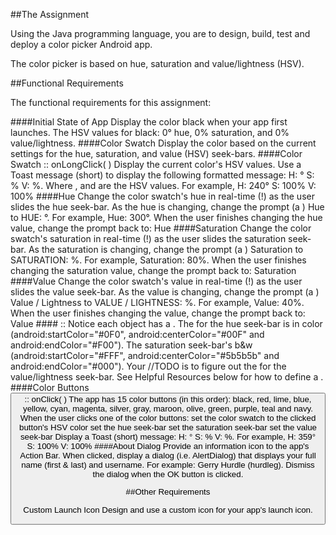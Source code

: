 
##The Assignment

Using the Java programming language, you are to design, build, test and deploy a color picker Android app.

The color picker is based on hue, saturation and value/lightness (HSV).

##Functional Requirements

The functional requirements for this assignment:

####Initial State of App
Display the color black when your app first launches. The HSV values for black: 0° hue, 0% saturation, and 0% value/lightness.
####Color Swatch <TextView>
Display the color based on the current settings for the hue, saturation, and value (HSV) seek-bars.
####Color Swatch <TextView> :: onLongClick( )
Display the current color's HSV values. Use a Toast message (short) to display the following formatted message: H: <hue>° S: <saturation>% V: <value>%. Where <hue>, <value> and <saturation> are the HSV values. For example, H: 240° S: 100% V: 100%
####Hue <SeekBar>
Change the color swatch's hue in real-time (!) as the user slides the hue seek-bar. As the hue is changing, change the prompt (a <TextView>) Hue to HUE: <hue>°. For example, Hue: 300°. When the user finishes changing the hue value, change the prompt back to: Hue
####Saturation <SeekBar>
Change the color swatch's saturation in real-time (!) as the user slides the saturation seek-bar. As the saturation is changing, change the prompt (a <TextView>) Saturation to SATURATION: <saturation>%. For example, Saturation: 80%. When the user finishes changing the saturation value, change the prompt back to: Saturation
####Value <SeekBar>
Change the color swatch's value in real-time (!) as the user slides the value seek-bar. As the value is changing, change the prompt (a <TextView>) Value / Lightness to VALUE / LIGHTNESS: <value>%. For example, Value: 40%. When the user finishes changing the value, change the prompt back to: Value
####<SeekBar> :: <gradient>
Notice each <SeekBar> object has a <gradient>. The <gradient> for the hue seek-bar is in color (android:startColor="#0F0", android:centerColor="#00F" and android:endColor="#F00"). The saturation seek-bar's b&w <gradient> (android:startColor="#FFF", android:centerColor="#5b5b5b" and android:endColor="#000"). Your //TODO is to figure out the <gradient> for the value/lightness seek-bar. See Helpful Resources below for how to define a <gradient>.
####Color Buttons <Button> :: onClick( )
The app has 15 color buttons (in this order): black, red, lime, blue, yellow, cyan, magenta, silver, gray, maroon, olive, green, purple, teal and navy. When the user clicks one of the color buttons:
set the color swatch to the clicked button's HSV color
set the hue seek-bar
set the saturation seek-bar
set the value seek-bar
Display a Toast (short) message: H: <hue>° S: <saturation>% V: <value>%. For example, H: 359° S: 100% V: 100% 
####About Dialog
Provide an information icon to the app's Action Bar. When clicked, display a dialog (i.e. AlertDialog) that displays your full name (first & last) and username. For example: Gerry Hurdle (hurdleg). Dismiss the dialog when the OK button is clicked.

##Other Requirements

Custom Launch Icon
Design and use a custom icon for your app's launch icon.

